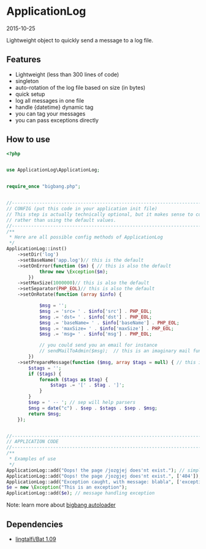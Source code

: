 ApplicationLog
==============
2015-10-25




Lightweight object to quickly send a message to a log file.


Features
------------

 - Lightweight (less than 300 lines of code)
 - singleton  
 - auto-rotation of the log file based on size (in bytes)  
 - quick setup
 - log all messages in one file  
 - handle {datetime} dynamic tag
 - you can tag your messages
 - you can pass exceptions directly




How to use
-----------




```php
<?php


use ApplicationLog\ApplicationLog;


require_once "bigbang.php";


//------------------------------------------------------------------------------/
// CONFIG (put this code in your application init file)
// This step is actually technically optional, but it makes sense to configure the ApplicationLog to YOUR needs
// rather than using the default values.
//------------------------------------------------------------------------------/
/**
 * Here are all possible config methods of ApplicationLog
 */
ApplicationLog::inst()
    ->setDir('log')
    ->setBaseName('app.log')// this is the default
    ->setOnError(function ($m) { // this is also the default
            throw new \Exception($m);
        })
    ->setMaxSize(1000000)// this is also the default
    ->setSeparator(PHP_EOL)// this is also the default
    ->setOnRotate(function (array $info) {

            $msg = '';
            $msg .= 'src= ' . $info['src'] . PHP_EOL;
            $msg .= 'dst= ' . $info['dst'] . PHP_EOL;
            $msg .= 'baseName= ' . $info['baseName'] . PHP_EOL;
            $msg .= 'maxSize= ' . $info['maxSize'] . PHP_EOL;
            $msg .= 'msg= ' . $info['msg'] . PHP_EOL;

            // you could send you an email for instance
            // sendMailToAdmin($msg);  // this is an imaginary mail function that you have in your application
        })
    ->setPrepareMessage(function ($msg, array $tags = null) { // this is also the default
        $stags = '';
        if ($tags) {
            foreach ($tags as $tag) {
                $stags .= '[' . $tag . ']';
            }
        }
        $sep = ' -- '; // sep will help parsers
        $msg = date("c") . $sep . $stags . $sep . $msg;
        return $msg;
    });


//------------------------------------------------------------------------------/
// APPLICATION CODE
//------------------------------------------------------------------------------/
/**
 * Examples of use
 */
ApplicationLog::add("Oops! the page /jozgjej does'nt exist."); // simple message
ApplicationLog::add("Oops! the page /jozgjej does'nt exist.", ['404']); // message with tags
ApplicationLog::add("Exception caught, with message: blabla", ['exception', 'important']); // message with tags
$e = new \Exception("This is an exception");
ApplicationLog::add($e); // message handling exception


```


Note: learn more about [bigbang autoloader](https://github.com/lingtalfi/TheScientist/blob/master/convention.portableAutoloader.eng.md)


Dependencies
------------------

- [lingtalfi/Bat 1.09](https://github.com/lingtalfi/Bat)



